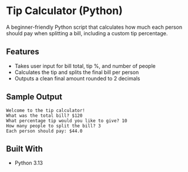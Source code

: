 # Tip Calculator (Python)

A beginner-friendly Python script that calculates how much each person should pay when splitting a bill, including a custom tip percentage.

##  Features
- Takes user input for bill total, tip %, and number of people
- Calculates the tip and splits the final bill per person
- Outputs a clean final amount rounded to 2 decimals

##  Sample Output
```
Welcome to the tip calculator!
What was the total bill? $120
What percentage tip would you like to give? 10
How many people to split the bill? 3
Each person should pay: $44.0
```


##  Built With
- Python 3.13
